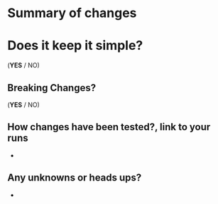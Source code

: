 <!--- Provide a general summary of your changes in the Title above -->
<!--- See [CONTRIBUTING.md](CONTRIBUTING.md). -->
# Summary of changes

<!--- Describe your changes -->

# Does it keep it simple?

(**YES** / NO)

## Breaking Changes?

(**YES** / NO)

## How changes have been tested?, link to your runs

-

## Any unknowns or heads ups?

-
